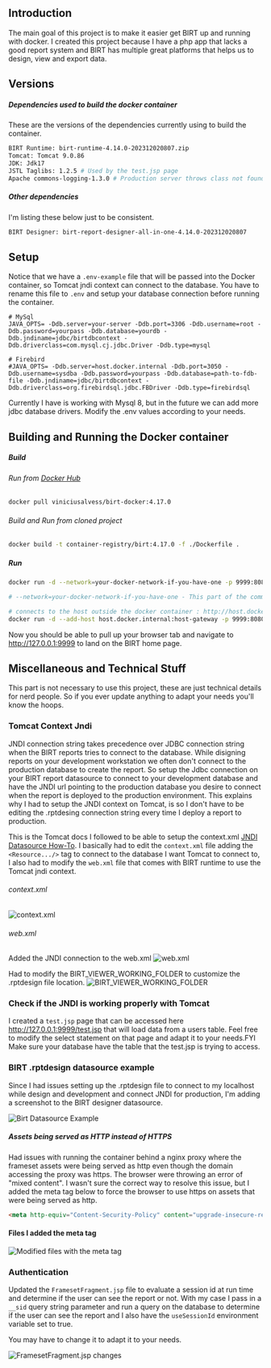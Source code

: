 ## Introduction

The main goal of this project is to make it easier get BIRT up and running with docker.
I created this project because I have a php app that lacks a good report system and BIRT has multiple great platforms that helps us to design, view and export data.

## Versions

##### Dependencies used to build the docker container
These are the versions of the dependencies currently using to build the container. 
```sh
BIRT Runtime: birt-runtime-4.14.0-202312020807.zip
Tomcat: Tomcat 9.0.86
JDK: Jdk17
JSTL Taglibs: 1.2.5 # Used by the test.jsp page
Apache commons-logging-1.3.0 # Production server throws class not found exception without it
```

##### Other dependencies
I'm listing these below just to be consistent.
```txt
BIRT Designer: birt-report-designer-all-in-one-4.14.0-202312020807
```

## Setup
Notice that we have a ```.env-example``` file that will be passed into the Docker container, so Tomcat jndi context can connect to the database.
You have to rename this file to ```.env``` and setup your database connection before running the container.

```
# MySql
JAVA_OPTS= -Ddb.server=your-server -Ddb.port=3306 -Ddb.username=root -Ddb.password=yourpass -Ddb.database=yourdb -Ddb.jndiname=jdbc/birtdbcontext -Ddb.driverclass=com.mysql.cj.jdbc.Driver -Ddb.type=mysql

# Firebird
#JAVA_OPTS= -Ddb.server=host.docker.internal -Ddb.port=3050 -Ddb.username=sysdba -Ddb.password=yourpass -Ddb.database=path-to-fdb-file -Ddb.jndiname=jdbc/birtdbcontext -Ddb.driverclass=org.firebirdsql.jdbc.FBDriver -Ddb.type=firebirdsql
```

Currently I have is working with Mysql 8, but in the future we can add more jdbc database drivers. 
Modify the .env values according to your needs.

## Building and Running the Docker container

##### Build

###### Run from [Docker Hub](https://hub.docker.com/r/viniciusalvess/birt-docker)
```sh
docker pull viniciusalvess/birt-docker:4.17.0
```

###### Build and Run from cloned project
```sh
docker build -t container-registry/birt:4.17.0 -f ./Dockerfile .
```
##### Run

```sh
docker run -d --network=your-docker-network-if-you-have-one -p 9999:8080 --name birt --env-file ./Docker/birt/.env -v /your-volume-path:/usr/local/tomcat/webapps/ROOT/report container-registry/birt:4.17.0

# --network=your-docker-network-if-you-have-one - This part of the command can be removed if you don't use a separate docker netowork. but if you are connecting to the hosting physical machine from the container, you may need the command below
```

```sh
# connects to the host outside the docker container : http://host.docker.internal:9999/
docker run -d --add-host host.docker.internal:host-gateway -p 9999:8080 --name birt --env-file ./Docker/birt/.env -v  /your-volume-path:/usr/local/tomcat/webapps/ROOT/report container-registry/birt-docker:4.17.0
```


Now you should be able to pull up your browser tab and navigate to http://127.0.0.1:9999 to land on the BIRT home page.

## Miscellaneous and Technical Stuff

This part is not necessary to use this project, these are just technical details for nerd people. So if you ever update anything to adapt your needs you'll know the hoops.

### Tomcat Context Jndi

JNDI connection string takes precedence over JDBC connection string when the BIRT reports tries to connect to the database. While disigning  reports on your development workstation we often don't connect to the production database to create the report. So setup the Jdbc connection on your BIRT report datasource to connect to your development database and have the JNDI url pointing to the production database you desire to connect when the report is deployed to the production environment.
This explains why I had to setup the JNDI context on Tomcat, is so I don't have to be editing the .rptdesing connection string every time I deploy a report to production.

This is the Tomcat docs I followed to be able to setup the context.xml [JNDI Datasource How-To](https://tomcat.apache.org/tomcat-9.0-doc/jndi-datasource-examples-howto.html). 
I basically had to edit the ```context.xml``` file adding the ```<Resource.../>``` tag to connect to the database I want Tomcat to connect to, I also had to modify the ```web.xml``` file that comes with BIRT runtime to use the Tomcat jndi context. 

###### context.xml 

![context.xml](./docs/assets/img/context.xml-modification.png "Modification of context.xml")

###### web.xml 

Added the JNDI connection to the web.xml
![web.xml](./docs/assets/img/web.xml-modification.png "Modification of web.xml")

Had to modify the BIRT_VIEWER_WORKING_FOLDER to customize the .rptdesign file location.
![BIRT_VIEWER_WORKING_FOLDER](./docs/assets/img/web.xml-modification1.png "Modification of BIRT_VIEWER_WORKING_FOLDER path")

### Check if the JNDI is working properly with Tomcat
I created a ```test.jsp``` page that can be accessed here http://127.0.0.1:9999/test.jsp that will load data from a users table. Feel free to modify the select statement on that page and adapt it to your needs.FYI Make sure your database have the table that the test.jsp is trying to access.

### BIRT .rptdesign datasource example

Since I had issues setting up the .rptdesign file to connect to my localhost while design and development and connect JNDI for production, I'm adding a screenshot to the BIRT designer datasource.

![Birt Datasource Example](./docs/assets/img/birt-datasource-example.png "Birt Datasource Example for JDBC and JNDI")

##### Assets being served as HTTP instead of HTTPS
Had issues with running the container behind a nginx proxy where the frameset assets were being served as http even though the domain accessing the proxy was https. The browser were throwing an error of "mixed content".
I wasn't sure the correct way to resolve this issue, but I added the meta tag below to force the browser to use https on assets that were being served as http.

```html
<meta http-equiv="Content-Security-Policy" content="upgrade-insecure-requests">
```
#### Files I added the meta tag
![Modified files with the meta tag](./docs/assets/img/meta-tag-mixed-content.png "Modified files with the meta tag")

### Authentication

Updated the ```FramesetFragment.jsp``` file to evaluate a session id at run time and determine if the user can see the report or not.
With my case I pass in a ```__sid``` query string parameter and run a query on the database to determine if the user can see the report and I also have the ```useSessionId``` environment variable set to true.

You may have to change it to adapt it to your needs.

![FramesetFragment.jsp changes](./docs/assets/img/frameset-fragment-changes.png "Modified FramesetFragment.jsp")


